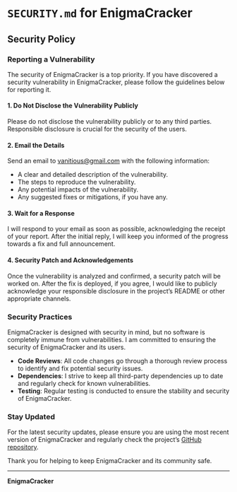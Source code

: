 # `SECURITY.md` for EnigmaCracker

## Security Policy

### Reporting a Vulnerability

The security of EnigmaCracker is a top priority. If you have discovered a security vulnerability in EnigmaCracker, please follow the guidelines below for reporting it.

#### 1. Do Not Disclose the Vulnerability Publicly

Please do not disclose the vulnerability publicly or to any third parties. Responsible disclosure is crucial for the security of the users.

#### 2. Email the Details

Send an email to [vanitious@gmail.com](mailto:vanitious@gmail.com) with the following information:

- A clear and detailed description of the vulnerability.
- The steps to reproduce the vulnerability.
- Any potential impacts of the vulnerability.
- Any suggested fixes or mitigations, if you have any.

#### 3. Wait for a Response

I will respond to your email as soon as possible, acknowledging the receipt of your report. After the initial reply, I will keep you informed of the progress towards a fix and full announcement.

#### 4. Security Patch and Acknowledgements

Once the vulnerability is analyzed and confirmed, a security patch will be worked on. After the fix is deployed, if you agree, I would like to publicly acknowledge your responsible disclosure in the project’s README or other appropriate channels.

### Security Practices

EnigmaCracker is designed with security in mind, but no software is completely immune from vulnerabilities. I am committed to ensuring the security of EnigmaCracker and its users.

- **Code Reviews**: All code changes go through a thorough review process to identify and fix potential security issues.
- **Dependencies**: I strive to keep all third-party dependencies up to date and regularly check for known vulnerabilities.
- **Testing**: Regular testing is conducted to ensure the stability and security of EnigmaCracker.

### Stay Updated

For the latest security updates, please ensure you are using the most recent version of EnigmaCracker and regularly check the project’s [GitHub repository](https://github.com/yaron4u/EnigmaCracker).

Thank you for helping to keep EnigmaCracker and its community safe.

---

**EnigmaCracker**

